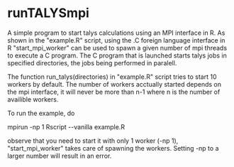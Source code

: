 # runTALYSmpi

A simple program to start talys calculations using an MPI interface in R. As shown in the "example.R" script, using the .C foreign language interface in R "start_mpi_worker" can be used to spawn a given number of mpi threads to execute a C program. The C program that is launched starts talys jobs in specified directories, the jobs being performed in paralell.

The function run_talys(directories) in "example.R" script tries to start 10 workers by default. The number of workers acctually started depends on the mpi interface, it will never be more than n-1 where n is the number of availible workers.

To run the example, do

mpirun -np 1 Rscript --vanilla example.R

observe that you need to start it with only 1 worker (-np 1), "start_mpi_worker" takes care of spawning the workers. Setting -np to a larger number will result in an error. 